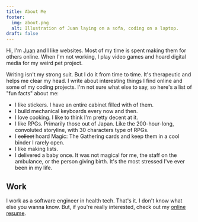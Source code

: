 ```yaml
---
title: About Me
footer:
  img: about.png
  alt: Illustration of Juan laying on a sofa, coding on a laptop.
draft: false
---
```


Hi, I'm [Juan](https://www.juanvillela.dev/) and I like websites. Most of my time is spent making them for others online. When I'm not working, I play video games and hoard digital media for my weird pet project.

Writing isn't my strong suit. But I do it from time to time. It's therapeutic and helps me clear my head. I write about interesting things I find online and some of my coding projects. I'm not sure what else to say, so here's a list of "fun facts" about me:

- I like stickers. I have an entire cabinet filled with of them.
- I build mechanical keyboards every now and then.
- I love cooking. I like to think I'm pretty decent at it.
- I like RPGs. Primarily those out of Japan. Like the 200-hour-long, convoluted storyline, with 30 characters type of RPGs.
- I ~~collect~~ hoard Magic: The Gathering cards and keep them in a cool binder I rarely open.
- I like making lists.
- I delivered a baby once. It was not magical for me, the staff on the ambulance, or the person giving birth. It's the most stressed I've ever been in my life.

## Work
I work as a software engineer in health tech. That's it. I don't know what else you wanna know. But, if you're really interested, check out my [online resume](https://resume.juanvillela.dev).
